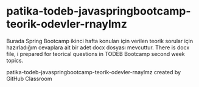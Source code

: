 # patika-todeb-javaspringbootcamp-teorik-odevler-rnaylmz

Burada Spring Bootcamp ikinci hafta konuları için verilen teorik sorular için hazırladığım cevaplara ait bir adet docx dosyası mevcuttur.
There is docx file, i prepared for teorical questions in TODEB Bootcamp second week topics.

patika-todeb-javaspringbootcamp-teorik-odevler-rnaylmz created by GitHub Classroom
